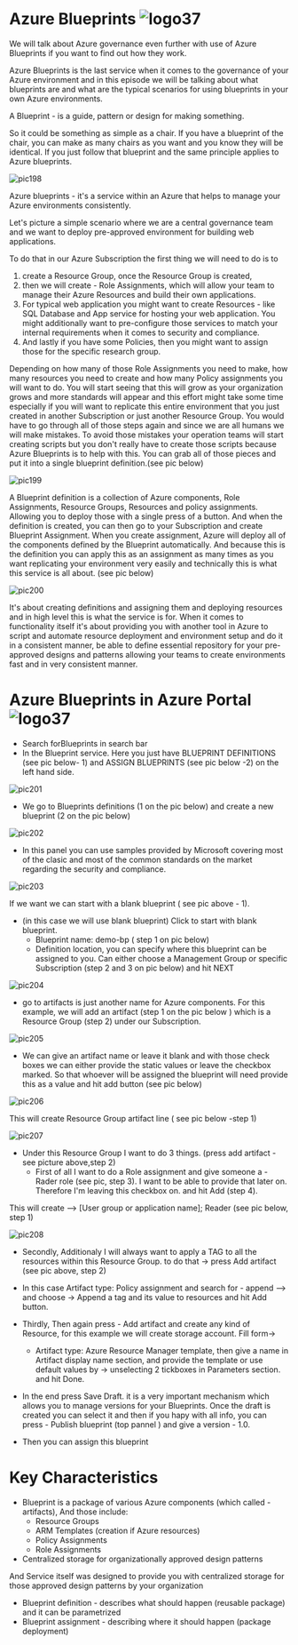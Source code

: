 # Azure Blueprints ![logo37](https://github.com/Julian22222/Clouds/blob/main/Azure/logo/logo37.jpg)

We will talk about Azure governance even further with use of Azure Blueprints if you want to find out how they work.

Azure Blueprints is the last service when it comes to the governance of your Azure environment and in this episode we will be talking about what blueprints are and what are the typical scenarios for using blueprints in your own Azure environments.

A Blueprint - is a guide, pattern or design for making something.

So it could be something as simple as a chair. If you have a blueprint of the chair, you can make as many chairs as you want and you know they will be identical. If you just follow that blueprint and the same principle applies to Azure blueprints.

![pic198](https://github.com/Julian22222/Clouds/blob/main/Azure/IMG/pic198.jpg)

Azure blueprints - it's a service within an Azure that helps to manage your Azure environments consistently.

Let's picture a simple scenario where we are a central governance team and we want to deploy pre-approved environment for building web applications.

To do that in our Azure Subscription the first thing we will need to do is to

1. create a Resource Group, once the Resource Group is created,
2. then we will create - Role Assignments, which will allow your team to manage their Azure Resources and build their own applications.
3. For typical web application you might want to create Resources - like SQL Database and App service for hosting your web application. You might additionally want to pre-configure those services to match your internal requirements when it comes to security and compliance.
4. And lastly if you have some Policies, then you might want to assign those for the specific research group.

Depending on how many of those Role Assignments you need to make, how many resources you need to create and how many Policy assignments you will want to do. You will start seeing that this will grow as your organization grows and more standards will appear and this effort might take some time especially if you will want to replicate this entire environment that you just created in another Subscription or just another Resource Group. You would have to go through all of those steps again and since we are all humans we will make mistakes. To avoid those mistakes your operation teams will start creating scripts but you don't really have to create those scripts because Azure Blueprints is to help with this. You can grab all of those pieces and put it into a single blueprint definition.(see pic below)

![pic199](https://github.com/Julian22222/Clouds/blob/main/Azure/IMG/pic199.jpg)

A Blueprint definition is a collection of Azure components, Role Assignments, Resource Groups, Resources and policy assignments. Allowing you to deploy those with a single press of a button. And when the definition is created, you can then go to your Subscription and create Blueprint Assignment. When you create assignment, Azure will deploy all of the components defined by the Blueprint automatically. And because this is the definition you can apply this as an assignment as many times as you want replicating your environment very easily and technically this is what this service is all about. (see pic below)

![pic200](https://github.com/Julian22222/Clouds/blob/main/Azure/IMG/pic200.jpg)

It's about creating definitions and assigning them and deploying resources and in high level this is what the service is for. When it comes to functionality itself it's about providing you with another tool in Azure to script and automate resource deployment and environment setup and do it in a consistent manner, be able to define essential repository for your pre-approved designs and patterns allowing your teams to create environments fast and in very consistent manner.

# Azure Blueprints in Azure Portal ![logo37](https://github.com/Julian22222/Clouds/blob/main/Azure/logo/logo37.jpg)

- Search forBlueprints in search bar
- In the Blueprint service. Here you just have BLUEPRINT DEFINITIONS (see pic below- 1) and ASSIGN BLUEPRINTS (see pic below -2) on the left hand side.

![pic201](https://github.com/Julian22222/Clouds/blob/main/Azure/IMG/pic201.jpg)

- We go to Blueprints definitions (1 on the pic below) and create a new blueprint (2 on the pic below)

![pic202](https://github.com/Julian22222/Clouds/blob/main/Azure/IMG/pic202.jpg)

- In this panel you can use samples provided by Microsoft covering most of the clasic and most of the common standards on the market regarding the security and compliance.

![pic203](https://github.com/Julian22222/Clouds/blob/main/Azure/IMG/pic203.jpg)

If we want we can start with a blank blueprint ( see pic above - 1).

- (in this case we will use blank blueprint) Click to start with blank blueprint.
  - Blueprint name: demo-bp ( step 1 on pic below)
  - Definition location, you can specify where this blueprint can be assigned to you. Can either choose a Management Group or specific Subscription (step 2 and 3 on pic below) and hit NEXT

![pic204](https://github.com/Julian22222/Clouds/blob/main/Azure/IMG/pic204.jpg)

- go to artifacts is just another name for Azure components. For this example, we will add an artifact (step 1 on the pic below ) which is a Resource Group (step 2) under our Subscription.

![pic205](https://github.com/Julian22222/Clouds/blob/main/Azure/IMG/pic205.jpg)

- We can give an artifact name or leave it blank and with those check boxes we can either provide the static values or leave the checkbox marked. So that whoever will be assigned the blueprint will need provide this as a value and hit add button (see pic below)

![pic206](https://github.com/Julian22222/Clouds/blob/main/Azure/IMG/pic206.jpg)

This will create Resource Group artifact line ( see pic below -step 1)

![pic207](https://github.com/Julian22222/Clouds/blob/main/Azure/IMG/pic207.jpg)

- Under this Resource Group I want to do 3 things. (press add artifact - see picture above,step 2)
  - First of all I want to do a Role assignment and give someone a - Rader role (see pic, step 3). I want to be able to provide that later on. Therefore I'm leaving this checkbox on. and hit Add (step 4).

This will create --> [User group or application name]; Reader (see pic below, step 1)

![pic208](https://github.com/Julian22222/Clouds/blob/main/Azure/IMG/pic208.jpg)

- Secondly, Additionaly I will always want to apply a TAG to all the resources within this Resource Group. to do that -> press Add artifact (see pic above, step 2)

- In this case Artifact type: Policy assignment and search for - append --> and choose -> Append a tag and its value to resources and hit Add button.

- Thirdly, Then again press - Add artifact and create any kind of Resource, for this example we will create storage account. Fill form->
  - Artifact type: Azure Resource Manager template, then give a name in Artifact display name section, and provide the template or use default values by -> unselecting 2 tickboxes in Parameters section. and hit Done.
- In the end press Save Draft. it is a very important mechanism which allows you to manage versions for your Blueprints. Once the draft is created you can select it and then if you hapy with all info, you can press - Publish blueprint (top pannel ) and give a version - 1.0.
- Then you can assign this blueprint

# Key Characteristics

- Blueprint is a package of various Azure components (which called - artifacts), And those include:
  - Resource Groups
  - ARM Templates (creation if Azure resources)
  - Policy Assignments
  - Role Assignments
- Centralized storage for organizationally approved design patterns

And Service itself was designed to provide you with centralized storage for those approved design patterns by your organization

- Blueprint definition - describes what should happen (reusable package) and it can be parametrized
- Blueprint assignment - describing where it should happen (package deployment)
